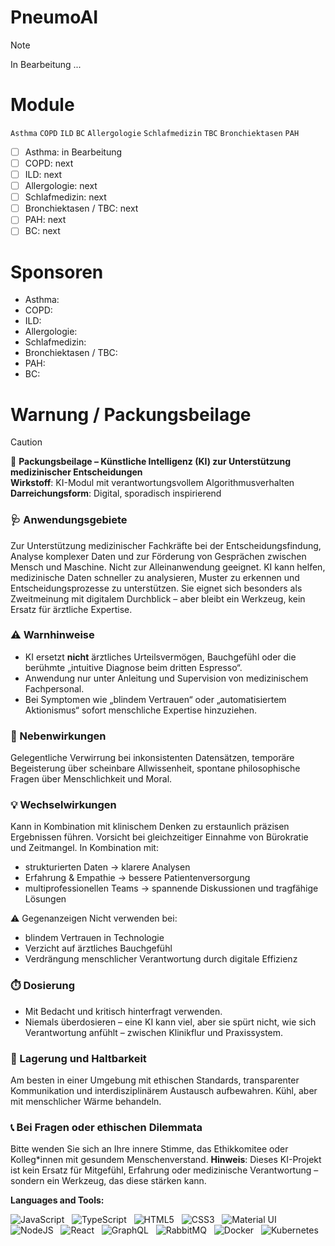 # PneumoAI

> [!NOTE]
> In Bearbeitung ...

# Module
`Asthma` `COPD` `ILD` `BC` `Allergologie` `Schlafmedizin` `TBC` `Bronchiektasen` `PAH`
- [ ] Asthma: in Bearbeitung
- [ ] COPD: next
- [ ] ILD: next
- [ ] Allergologie: next
- [ ] Schlafmedizin: next
- [ ] Bronchiektasen / TBC: next
- [ ] PAH: next
- [ ] BC: next

# Sponsoren

- Asthma:
- COPD:
- ILD:
- Allergologie:
- Schlafmedizin:
- Bronchiektasen / TBC:
- PAH:
- BC:

# Warnung / Packungsbeilage

> [!CAUTION]
> 
> 🧠 **Packungsbeilage – Künstliche Intelligenz (KI) zur Unterstützung medizinischer Entscheidungen**  
> **Wirkstoff**: KI-Modul mit verantwortungsvollem Algorithmusverhalten  
> **Darreichungsform**: Digital, sporadisch inspirierend  
> 
> ### 🩺 Anwendungsgebiete  
> Zur Unterstützung medizinischer Fachkräfte bei der Entscheidungsfindung, Analyse komplexer Daten und zur Förderung von Gesprächen zwischen Mensch und Maschine. Nicht zur Alleinanwendung geeignet. KI kann helfen, medizinische Daten schneller zu analysieren, Muster zu erkennen und Entscheidungsprozesse zu unterstützen. Sie eignet sich besonders als Zweitmeinung mit digitalem Durchblick – aber bleibt ein Werkzeug, kein Ersatz für ärztliche Expertise.
> 
> ### ⚠️ Warnhinweise  
> - KI ersetzt **nicht** ärztliches Urteilsvermögen, Bauchgefühl oder die berühmte „intuitive Diagnose beim dritten Espresso“.  
> - Anwendung nur unter Anleitung und Supervision von medizinischem Fachpersonal.  
> - Bei Symptomen wie „blindem Vertrauen“ oder „automatisiertem Aktionismus“ sofort menschliche Expertise hinzuziehen.
> 
> ### 🤖 Nebenwirkungen  
> Gelegentliche Verwirrung bei inkonsistenten Datensätzen, temporäre Begeisterung über scheinbare Allwissenheit, spontane philosophische Fragen über Menschlichkeit und Moral.
> 
> ### 💡 Wechselwirkungen  
> Kann in Kombination mit klinischem Denken zu erstaunlich präzisen Ergebnissen führen. Vorsicht bei gleichzeitiger Einnahme von Bürokratie und Zeitmangel.
> In Kombination mit:
> - strukturierten Daten → klarere Analysen
> - Erfahrung & Empathie → bessere Patientenversorgung
> - multiprofessionellen Teams → spannende Diskussionen und tragfähige Lösungen
> 
> ⚠️ Gegenanzeigen
> Nicht verwenden bei:
> - blindem Vertrauen in Technologie
> - Verzicht auf ärztliches Bauchgefühl
> - Verdrängung menschlicher Verantwortung durch digitale Effizienz
> 
> ### ⏱️ Dosierung  
> - Mit Bedacht und kritisch hinterfragt verwenden.  
> - Niemals überdosieren – eine KI kann viel, aber sie spürt nicht, wie sich Verantwortung anfühlt – zwischen Klinikflur und Praxissystem.
> 
> ### 📌 Lagerung und Haltbarkeit  
> Am besten in einer Umgebung mit ethischen Standards, transparenter Kommunikation und interdisziplinärem Austausch aufbewahren. Kühl, aber mit menschlicher Wärme behandeln.
> 
> ### 📞 Bei Fragen oder ethischen Dilemmata  
> Bitte wenden Sie sich an Ihre innere Stimme, das Ethikkomitee oder Kolleg*innen mit gesundem Menschenverstand.
> **Hinweis**: Dieses KI-Projekt ist kein Ersatz für Mitgefühl, Erfahrung oder medizinische Verantwortung – sondern ein Werkzeug, das diese stärken kann.  


**Languages and Tools:** 

![JavaScript](https://img.shields.io/badge/-JavaScript-black?logo=javascript&style=social)&nbsp;&nbsp;
![TypeScript](https://img.shields.io/badge/-TypeScript-black?logo=typescript&style=social)&nbsp;&nbsp;
![HTML5](https://img.shields.io/badge/-HTML5-black?logo=html5&style=social)&nbsp;&nbsp;
![CSS3](https://img.shields.io/badge/-CSS3-black?logo=css3&style=social)&nbsp;&nbsp;
![Material UI](https://img.shields.io/badge/-Material_UI-black?logo=material-ui&style=social)&nbsp;&nbsp;
![NodeJS](https://img.shields.io/badge/-NodeJS-black?logo=node.js&style=social)&nbsp;&nbsp;
![React](https://img.shields.io/badge/-React-black?logo=react&style=social)&nbsp;&nbsp;
![GraphQL](https://img.shields.io/badge/-GraphQL-black?logo=graphql&style=social)&nbsp;&nbsp;
![RabbitMQ](https://img.shields.io/badge/-RabbitMQ-black?logo=rabbitmq&style=social)&nbsp;&nbsp;
![Docker](https://img.shields.io/badge/-Docker-black?logo=Docker&style=social)&nbsp;&nbsp;
![Kubernetes](https://img.shields.io/badge/-Kubernetes-black?logo=Kubernetes&style=social)&nbsp;&nbsp;

<!-- 
> [!NOTE]
> Useful information that users should know, even when skimming content.

> [!TIP]
> Helpful advice for doing things better or more easily.

> [!IMPORTANT]
> Key information users need to know to achieve their goal.

> [!WARNING]
> Urgent info that needs immediate user attention to avoid problems.

> [!CAUTION]
> Advises about risks or negative outcomes of certain actions.
-->
